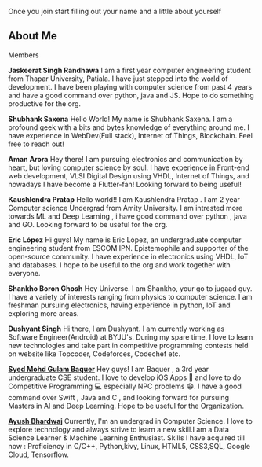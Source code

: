 Once you join start filling out your name and a little about yourself

## About Me ##

Members

**Jaskeerat Singh Randhawa**
I am a first year computer engineering student from Thapar University, Patiala. I have just stepped into the world of development. I have been playing with computer science from past 4 years and have a good command over python, java and JS. Hope to do something productive for the org.

**Shubhank Saxena**
Hello World! My name is Shubhank Saxena. I am a profound geek with a bits and bytes knowledge of everything around me. I have experience in WebDev(Full stack), Internet of Things, Blockchain. Feel free to reach out!

**Aman Arora**
Hey there! I am pursuing electronics and communication by heart, but loving computer science by soul. I have experience in Front-end web development, VLSI Digital Design using VHDL, Internet of Things, and nowadays I have become a Flutter-fan! Looking forward to being useful!

**Kaushlendra Pratap**
Hello world!! I am Kaushlendra Pratap . I am 2 year Computer science Undergrad from Amity University. I am intrested more towards ML and Deep Learning , i have good command over python , java and GO. Looking forward to be useful for the org.

**Eric López**
Hi guys! My name is Eric López, an undergraduate computer engineering student from ESCOM IPN. Epistemophile and supporter of the open-source community. I have experience in electronics using VHDL, IoT and databases. I hope to be useful to the org and work together with everyone.

**Shankho Boron Ghosh**
Hey Universe. I am Shankho, your go to jugaad guy. I have a variety of interests ranging from physics to computer science. I am freshman pursuing electronics, having experience in python, IoT and exploring more areas.

**Dushyant Singh**
Hi there, I am Dushyant. I am currently working as Software Engineer(Android) at BYJU's. During my spare time, I love to learn new technologies and take part in competitive programming contests held on website like Topcoder, Codeforces, Codechef etc.

**[Syed Mohd Gulam Baquer](https://github.com/baquer)**
Hey guys! I am Baquer , a 3rd year undergraduate CSE student. I love to develop iOS Apps 📱 and love to do Competitive Programming 💻 especially NPC problems 😁. I have a good command over Swift , Java and C , and looking forward for pursuing Masters in AI and Deep Learning. Hope to be useful for the Organization.

**[Ayush Bhardwaj](https://github.com/hastagAB)**
Currently, I'm an undergrad  in Computer Science. I love to explore technology and always strive to learn a new skill.I am a Data Science Learner & Machine Learning Enthusiast. Skills I have acquired till now : Proficiency in C/C++, Python,kivy, Linux, HTML5, CSS3,SQL, Google Cloud, Tensorflow.